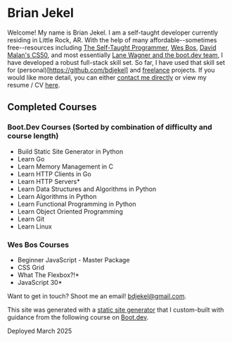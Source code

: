 # Brian Jekel

<!-- ![Brian Jekel Headshot](/images/bdj_0.75_body_shot.jpg) -->

Welcome! My name is Brian Jekel. I am a self-taught developer currently residing in Little Rock, AR. With the help of many affordable--sometimes free--resources including [The Self-Taught Programmer](https://www.theselftaughtprogrammer.io/), [Wes Bos](https://wesbos.com/), [David Malan's CS50](https://pll.harvard.edu/course/cs50-introduction-computer-science), and most essentially [Lane Wagner and the boot.dev team](https://www.boot.dev), I have developed a robust full-stack skill set. So far, I have used that skill set for (personal)[https://github.com/bdjekel] and [freelance](https://www.blackdiamondpropertygrp.com/) projects. If you would like more detail, you can either [contact me directly](mailto:bdjekel@gmail.com?subject=Portfolio%20Site%20Interest) or view my resume / CV [here](/static/resume.pdf).

## Completed Courses

### Boot.Dev Courses (Sorted by combination of difficulty and course length)

- Build Static Site Generator in Python
- Learn Go
- Learn Memory Management in C
- Learn HTTP Clients in Go
- Learn HTTP Servers*
- Learn Data Structures and Algorithms in Python
- Learn Algorithms in Python
- Learn Functional Programming in Python
- Learn Object Oriented Programming
- Learn Git
- Learn Linux

### Wes Bos Courses

- Beginner JavaScript - Master Package
- CSS Grid
- What The Flexbox?!*
- JavaScript 30*

Want to get in touch? Shoot me an email! [bdjekel@gmail.com](mailto:bdjekel@gmail.com).

This site was generated with a [static site generator](https://github.com/bdjekel/static_site_generator) that I custom-built with guidance from the following course on [Boot.dev](https://www.boot.dev/courses/build-static-site-generator-python).

Deployed March 2025
